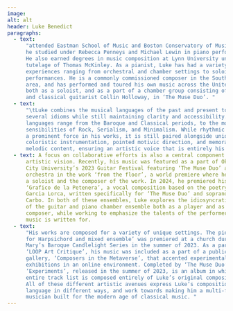 ```yaml
---
image:
alt: alt
header: Luke Benedict
paragraphs:
  - text:
      "attended Eastman School of Music and Boston Conservatory of Music, where
      he studied under Rebecca Penneys and Michael Lewin in piano performance.
      He also earned degrees in music composition at Lynn University under the
      tutelage of Thomas McKinley. As a pianist, Luke has had a variety of
      experiences ranging from orchestral and chamber settings to soloistic
      performances. He is a commonly commissioned composer in the South Florida
      area, and has performed and toured his own music across the United States
      both as a soloist, and as a part of a chamber group consisting of himself
      and classical guitarist Collin Holloway, in ‘The Muse Duo’. "
  - text:
      "\tLuke combines the musical languages of the past and present to evoke
      several idioms while still maintaining clarity and accessibility. These
      languages range from the Baroque and Classical periods, to the more modern
      sensibilities of Rock, Serialism, and Minimalism. While rhythmic drive is
      a prominent force in his works, it is still paired alongside unique and
      coloristic instrumentation, pointed motivic direction, and memorable
      melodic content, ensuring an artistic voice that is entirely his own.  "
  - text: A focus on collaborative efforts is also a central component of Luke’s
      artistic vision. Recently, his music was featured as a part of Oklahoma
      City University’s 2023 Guitar Festival featuring ‘The Muse Duo’ and guitar
      orchestra in the work ‘from the floor’, a world premiere where he was both
      a soloist and the composer of the work. In 2024, he premiered his work
      ‘Grafico de la Petenera’, a vocal composition based on the poetry by
      Garcia Lorca, written specifically for ‘The Muse Duo’ and soprano Sydney
      Carbo. In both of these ensembles, Luke explores the idiosyncratic nature
      of the guitar and piano chamber ensemble both as a player and as a
      composer, while working to emphasize the talents of the performers his
      music is written for.
  - text:
      "His works are composed for a variety of unique settings. The piece ‘Work:
      for Harpsichord and mixed ensemble’ was premiered at a church during St.
      Mary’s Baroque Candlelight Series in the summer of 2023. As a part of
      ‘LOOP Art Critique’, his music was included as a part of a public art
      gallery, ‘Composers in the Metaverse’, that accented experimental
      exhibitions in an online environment. Completed by ‘The Muse Duo’,
      ‘Experiments’, released in the summer of 2023, is an album in which the
      entire track list is composed entirely of Luke’s original compositions.
      All of these different artistic avenues express Luke’s compositional
      language in different ways, and work towards making him a multi-faceted
      musician built for the modern age of classical music. "
---
```

